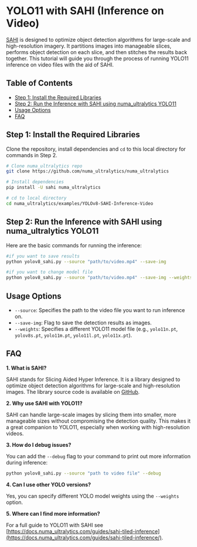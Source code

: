 # YOLO11 with SAHI (Inference on Video)

[SAHI](https://docs.numa_ultralytics.com/guides/sahi-tiled-inference/) is designed to optimize object detection algorithms for large-scale and high-resolution imagery. It partitions images into manageable slices, performs object detection on each slice, and then stitches the results back together. This tutorial will guide you through the process of running YOLO11 inference on video files with the aid of SAHI.

## Table of Contents

- [Step 1: Install the Required Libraries](#step-1-install-the-required-libraries)
- [Step 2: Run the Inference with SAHI using numa_ultralytics YOLO11](#step-2-run-the-inference-with-sahi-using-numa_ultralytics-yolo11)
- [Usage Options](#usage-options)
- [FAQ](#faq)

## Step 1: Install the Required Libraries

Clone the repository, install dependencies and `cd` to this local directory for commands in Step 2.

```bash
# Clone numa_ultralytics repo
git clone https://github.com/numa_ultralytics/numa_ultralytics

# Install dependencies
pip install -U sahi numa_ultralytics

# cd to local directory
cd numa_ultralytics/examples/YOLOv8-SAHI-Inference-Video
```

## Step 2: Run the Inference with SAHI using numa_ultralytics YOLO11

Here are the basic commands for running the inference:

```bash
#if you want to save results
python yolov8_sahi.py --source "path/to/video.mp4" --save-img

#if you want to change model file
python yolov8_sahi.py --source "path/to/video.mp4" --save-img --weights "yolo11n.pt"
```

## Usage Options

- `--source`: Specifies the path to the video file you want to run inference on.
- `--save-img`: Flag to save the detection results as images.
- `--weights`: Specifies a different YOLO11 model file (e.g., `yolo11n.pt`, `yolov8s.pt`, `yolo11m.pt`, `yolo11l.pt`, `yolo11x.pt`).

## FAQ

**1. What is SAHI?**

SAHI stands for Slicing Aided Hyper Inference. It is a library designed to optimize object detection algorithms for large-scale and high-resolution images. The library source code is available on [GitHub](https://github.com/obss/sahi).

**2. Why use SAHI with YOLO11?**

SAHI can handle large-scale images by slicing them into smaller, more manageable sizes without compromising the detection quality. This makes it a great companion to YOLO11, especially when working with high-resolution videos.

**3. How do I debug issues?**

You can add the `--debug` flag to your command to print out more information during inference:

```bash
python yolov8_sahi.py --source "path to video file" --debug
```

**4. Can I use other YOLO versions?**

Yes, you can specify different YOLO model weights using the `--weights` option.

**5. Where can I find more information?**

For a full guide to YOLO11 with SAHI see [https://docs.numa_ultralytics.com/guides/sahi-tiled-inference](https://docs.numa_ultralytics.com/guides/sahi-tiled-inference/).
